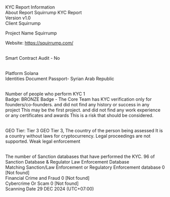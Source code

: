 

<br>KYC Report Information
<br>About Report	Squirrump KYC Report
<br>Version	v1.0
<br>Client	Squirrump

Project Name	Squirrump

Website: https://squirrump.com/
 
<br> Smart Contract Audit - No



<br>Platform	Solana
<br>Identities Document	Passport- Syrian Arab Republic




<br>Number of people who perform KYC	1
<br>Badge: BRONZE Badge - The Core Team has KYC verification only for founders/co-founders. and did not find any history or success in any project This may be the first project. and did not find any work experience or any certificates and awards This is a risk that should be considered.

<br>GEO Tier: Tier 3
GEO Tier 3, The country of the person being assessed It is a country without laws for cryptocurrency. Legal proceedings are not supported. Weak legal enforcement



<br>The number of Sanction databases that have performed the KYC.	96 of Sanction Database & Regulator Law Enforcement Database
<br>Matching Sanction/Law Enforcement or Regulatory Enforcement database	0 [Not found]
<br>Financial Crime and Fraud	0 [Not found]
<br>Cybercrime Or Scam	0 [Not found]
<br>Scanning Date	29 DEC 2024 (UTC+07:00)





